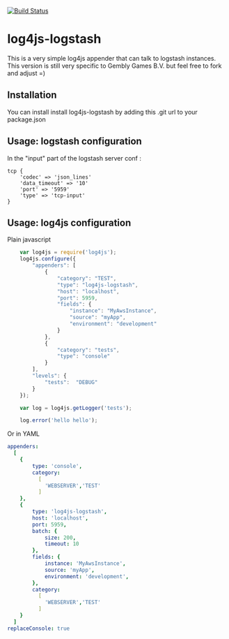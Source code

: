 [![Build Status](https://secure.travis-ci.org/gembly/log4js-logstash.png)](http://travis-ci.org/gembly/log4js-logstash)

log4js-logstash
===============

This is a very simple log4js appender that can talk to logstash instances. This version is still very specific to Gembly Games B.V. but feel free to fork and adjust =)

Installation
------------

You can install install log4js-logstash by adding this .git url to your package.json

Usage: logstash configuration
-----------------------------
In the "input" part of the logstash server conf :

    tcp {
        'codec' => 'json_lines'
        'data_timeout' => '10'
        'port' => '5959'
        'type' => 'tcp-input'
    }



Usage: log4js configuration
---------------------------
Plain javascript
```javascript
    var log4js = require('log4js');
    log4js.configure({
        "appenders": [
            {
                "category": "TEST",
                "type": "log4js-logstash",
                "host": "localhost",
                "port": 5959,
                "fields": {
                    "instance": "MyAwsInstance",
                    "source": "myApp",
                    "environment": "development"
                }
            },
            {
                "category": "tests",
                "type": "console"
            }
        ],
        "levels": {
            "tests":  "DEBUG"
        }
    });

    var log = log4js.getLogger('tests');

    log.error('hello hello');
```

Or in YAML
```yaml
appenders:
  [
    {
        type: 'console',
        category:
          [
            'WEBSERVER','TEST'
          ]
    },
    {
        type: 'log4js-logstash',
        host: 'localhost',
        port: 5959,
        batch: {
            size: 200,
            timeout: 10
        },
        fields: {
            instance: 'MyAwsInstance',
            source: 'myApp',
            environment: 'development',
        },
        category:
          [
            'WEBSERVER','TEST'
          ]
    }
  ]
replaceConsole: true
```


